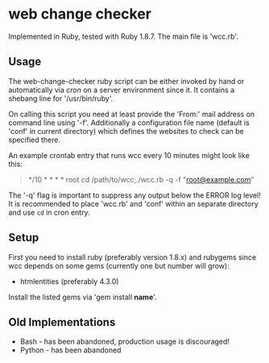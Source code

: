 web change checker
==================

Implemented in Ruby, tested with Ruby 1.8.7. The main file is 'wcc.rb'.

Usage
-----

The web-change-checker ruby script can be either invoked by hand or
automatically via *cron* on a server environment since it. It contains
a shebang line for '/usr/bin/ruby'.

On calling this script you need at least provide the 'From:' mail address
on command line using '-f'. Additionally a configuration file name (default is 'conf'
in current directory) which defines the websites to check can be specified there.

An example crontab entry that runs wcc every 10 minutes might look like this:
> */10 *  * * *   root    cd /path/to/wcc;./wcc.rb -q -f "root@example.com"

The '-q' flag is important to suppress any output below the ERROR log level!
It is recommended to place 'wcc.rb' and 'conf' within an separate directory and
use `cd` in cron entry.

Setup
-----

First you need to install ruby (preferably version 1.8.x) and rubygems since wcc depends
on some gems (currently one but number will grow):

* htmlentities (preferably 4.3.0)

Install the listed gems via 'gem install **name**'.

Old Implementations
-------------------

* Bash - has been abandoned, production usage is discouraged!
* Python - has been abandoned
